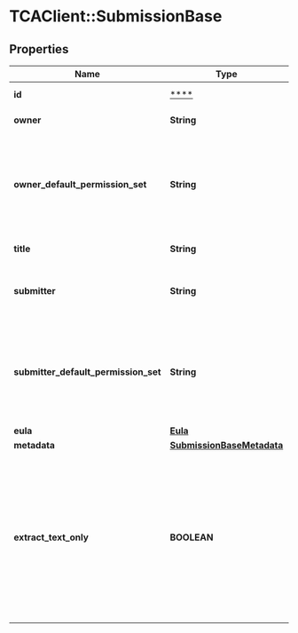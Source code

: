 # TCAClient::SubmissionBase

## Properties
Name | Type | Description | Notes
------------ | ------------- | ------------- | -------------
**id** | [****](.md) | Submission id, optional field | [optional] 
**owner** | **String** | ID of the owning user | [optional] 
**owner_default_permission_set** | **String** | Default viewer permission set, accepts INSTRUCTOR, LEARNER, EDITOR, USER, APPLICANT, ADMINISTRATOR, UNDEFINED | [optional] 
**title** | **String** | the title of the submission | [optional] 
**submitter** | **String** | (optional) ID of the submitting user, if different from the owning user | [optional] 
**submitter_default_permission_set** | **String** | Default submitter permission set, accepts INSTRUCTOR, LEARNER, EDITOR, USER, APPLICANT, ADMINISTRATOR, UNDEFINED | [optional] 
**eula** | [**Eula**](Eula.md) |  | [optional] 
**metadata** | [**SubmissionBaseMetadata**](SubmissionBaseMetadata.md) |  | [optional] 
**extract_text_only** | **BOOLEAN** | (optional) indicates if the submission should be treated as a text only submission. A text only submission cannot generate full reports or be viewed in the viewer, but can use the index only endpoint to be indexed | [optional] 

